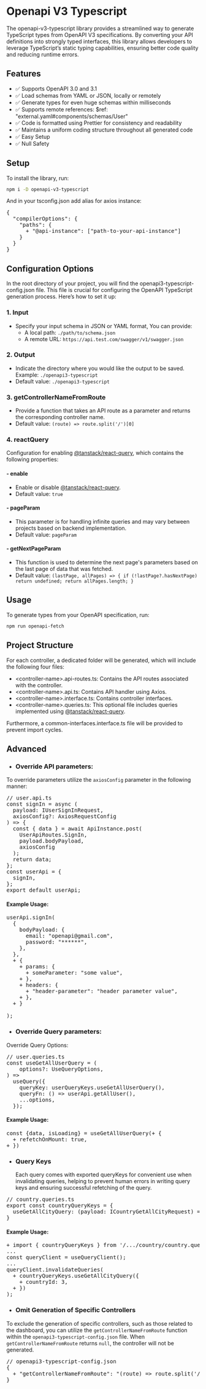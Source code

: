 # Openapi V3 Typescript

The openapi-v3-typescript library provides a streamlined way to generate TypeScript types from OpenAPI V3 specifications. By converting your API definitions into strongly typed interfaces, this library allows developers to leverage TypeScript’s static typing capabilities, ensuring better code quality and reducing runtime errors.

## Features

- ✅ Supports OpenAPI 3.0 and 3.1
- ✅ Load schemas from YAML or JSON, locally or remotely
- ✅ Generate types for even huge schemas within milliseconds
- ✅ Supports remote references: $ref: "external.yaml#components/schemas/User"
- ✅ Code is formatted using Prettier for consistency and readability
- ✅ Maintains a uniform coding structure throughout all generated code
- ✅ Easy Setup
- ✅ Null Safety

## Setup

To install the library, run:

```bash
npm i -D openapi-v3-typescript
```

And in your tsconfig.json add alias for axios instance:

<pre>
{
  "compilerOptions": {
    "paths": {
      + "@api-instance": ["path-to-your-api-instance"]
    }
  }
}
</pre>

## Configuration Options

In the root directory of your project, you will find the openapi3-typescript-config.json file. This file is crucial for configuring the OpenAPI TypeScript generation process. Here’s how to set it up:

### 1. Input

- Specify your input schema in JSON or YAML format, You can provide:
  - A local path: `./path/to/schema.json`
  - A remote URL: `https://api.test.com/swagger/v1/swagger.json`

### 2. Output

- Indicate the directory where you would like the output to be saved. Example: `./openapi3-typescript`
- Default value: `./openapi3-typescript`

### 3. getControllerNameFromRoute

- Provide a function that takes an API route as a parameter and returns the corresponding controller name.
- Default value: `(route) => route.split('/')[0]`

### 4. reactQuery

Configuration for enabling [@tanstack/react-query](https://tanstack.com/query/latest), which contains the following properties:

#### - enable

- Enable or disable [@tanstack/react-query](https://tanstack.com/query/latest).
- Default value: `true`

#### - pageParam

- This parameter is for handling infinite queries and may vary between projects based on backend implementation.
- Default value: `pageParam`

#### - getNextPageParam

- This function is used to determine the next page's parameters based on the last page of data that was fetched.
- Default value: `(lastPage, allPages) => {
  if (!lastPage?.hasNextPage) return undefined;
  return allPages.length;
}`

## Usage

To generate types from your OpenAPI specification, run:

```bash
npm run openapi-fetch
```

## Project Structure

For each controller, a dedicated folder will be generated, which will include the following four files:

- \<controller-name\>.api-routes.ts: Contains the API routes associated with the controller.
- \<controller-name\>.api.ts: Contains API handler using Axios.
- \<controller-name\>.interface.ts: Contains controller interfaces.
- \<controller-name\>.queries.ts: This optional file includes queries implemented using [@tanstack/react-query](https://tanstack.com/query/latest).

Furthermore, a common-interfaces.interface.ts file will be provided to prevent import cycles.

## Advanced

- ### Override API parameters:

To override parameters utilize the `axiosConfig` parameter in the following manner:

<pre>
// user.api.ts
const signIn = async (
  payload: IUserSignInRequest,
  axiosConfig?: AxiosRequestConfig
) => {
  const { data } = await ApiInstance.post<IUserSignInResponse>(
    UserApiRoutes.SignIn,
    payload.bodyPayload,
    axiosConfig
  );
  return data;
};
const userApi = {
  signIn,
};
export default userApi;
</pre>

#### Example Usage:

<pre>
userApi.signIn(
  {
    bodyPayload: {
      email: "openapi@gmail.com",
      password: "******",
    },
  },
  + {
    + params: {
      + someParameter: "some value",
    + },
    + headers: {
      + "header-parameter": "header parameter value",
    + },
  + }
  
);
</pre>

- ### Override Query parameters:

Override Query Options:

<pre>
// user.queries.ts
const useGetAllUserQuery = (
    options?: UseQueryOptions,
) => 
  useQuery({
    queryKey: userQueryKeys.useGetAllUserQuery(),
    queryFn: () => userApi.getAllUser(),
    ...options,
  });
</pre>

#### Example Usage:

<pre>
const {data, isLoading} = useGetAllUserQuery(+ {
  + refetchOnMount: true,
+ })
</pre>

- ### Query Keys
  Each query comes with exported queryKeys for convenient use when invalidating queries, helping to prevent human errors in writing query keys and ensuring successful refetching of the query.

<pre>
// country.queries.ts
export const countryQueryKeys = {
  useGetAllCityQuery: (payload: ICountryGetAllCityRequest) => ["useGetAllCityQuery", payload],
}
</pre>

#### Example Usage:

<pre>
+ import { countryQueryKeys } from '/.../country/country.queries.ts'; 
...
const queryClient = useQueryClient();
...
queryClient.invalidateQueries(
  + countryQueryKeys.useGetAllCityQuery({
    + countryId: 3,
  + })
);
</pre>

- ### Omit Generation of Specific Controllers

To exclude the generation of specific controllers, such as those related to the dashboard, you can utilize the `getControllerNameFromRoute` function within the `openapi3-typescript-config.json` file. When `getControllerNameFromRoute` returns `null`, the controller will not be generated.

<pre>
// openapi3-typescript-config.json
{
  + "getControllerNameFromRoute": "(route) => route.split('/')[2].startsWith('Dashboard') ? null : route.split('/')[2]" 
}
</pre>
